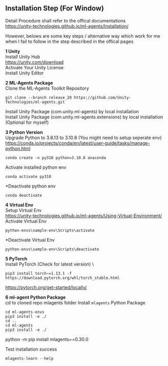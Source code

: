 ## Installation Step (For Window)
Detail Procedure shall refer to the offical documentations \
https://unity-technologies.github.io/ml-agents/Installation/

However, belows are some key steps / alternative way which work for me when I fail to follow in the step described in the offical pages

**1 Unity** \
Install Unity Hub \
https://unity.com/download \
Activate Your Unity License \
Install Unity Editor

**2 ML-Agents Package** \
Clone the ML-Agents Toolkit Repository
```
git clone --branch release_20 https://github.com/Unity-Technologies/ml-agents.git
```
Install Unity Package (com.unity.ml-agents) by local installation \
Install Unity Package (com.unity.ml-agents.extensions) by local installation (Optional for myself)

**3 Python Version** \
Upgrade Python to 3.8.13 to 3.10.8 (You might need to setup seperate env) \
https://conda.io/projects/conda/en/latest/user-guide/tasks/manage-python.html
```
conda create -n py310 python=3.10.8 anaconda
```
Activate installed python env
```
conda activate py310
```
*Deactivate python env
```
conda deactivate
```

**4 Virtual Env** \
Setup Virtual Env \
https://unity-technologies.github.io/ml-agents/Using-Virtual-Environment/ \
Activate Virtual Env
```
python-envs\sample-env\Scripts\activate
```
*Deactivate Virtual Env
```
python-envs\sample-env\Scripts\deactivate
```

**5 PyTorch** \
Install PyTorch (Check for latest version) \
```
pip3 install torch~=1.13.1 -f https://download.pytorch.org/whl/torch_stable.html
```

https://pytorch.org/get-started/locally/

**6 ml-agent Python Package** \
cd to cloned repo mlagents folder
Install ```mlagents``` Python Package
```
cd ml-agents-envs
pip3 install -e ./
cd ..
cd ml-agents
pip3 install -e ./
```
python -m pip install mlagents==0.30.0

Test installation success
```
mlagents-learn --help
```

